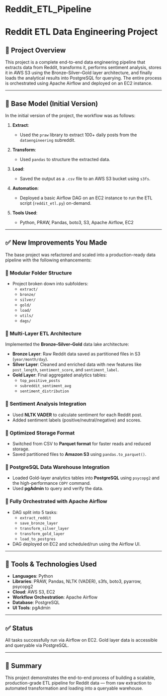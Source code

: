 # Reddit_ETL_Pipeline

# Reddit ETL Data Engineering Project

## 📌 Project Overview
This project is a complete end-to-end data engineering pipeline that extracts data from Reddit, transforms it, performs sentiment analysis, stores it in AWS S3 using the Bronze–Silver–Gold layer architecture, and finally loads the analytical results into PostgreSQL for querying. The entire process is orchestrated using Apache Airflow and deployed on an EC2 instance.

---

## 🧱 Base Model (Initial Version)
In the initial version of the project, the workflow was as follows:

1. **Extract**:
   - Used the `praw` library to extract 100+ daily posts from the `dataengineering` subreddit.

2. **Transform**:
   - Used `pandas` to structure the extracted data.

3. **Load**:
   - Saved the output as a `.csv` file to an AWS S3 bucket using `s3fs`.

4. **Automation**:
   - Deployed a basic Airflow DAG on an EC2 instance to run the ETL script (`reddit_etl.py`) on-demand.

5. **Tools Used**:
   - Python, PRAW, Pandas, boto3, S3, Apache Airflow, EC2

---

## ✅ New Improvements You Made

The base project was refactored and scaled into a production-ready data pipeline with the following enhancements:

### 🔹 Modular Folder Structure
- Project broken down into subfolders:
  - `extract/`
  - `bronze/`
  - `silver/`
  - `gold/`
  - `load/`
  - `utils/`
  - `dags/`

### 🔹 Multi-Layer ETL Architecture
Implemented the **Bronze–Silver–Gold** data lake architecture:

- **Bronze Layer**: Raw Reddit data saved as partitioned files in S3 (`year/month/day`).
- **Silver Layer**: Cleaned and enriched data with new features like `post_length`, `sentiment_score`, and `sentiment_label`.
- **Gold Layer**: Final aggregated analytics tables:
  - `top_positive_posts`
  - `subreddit_sentiment_avg`
  - `sentiment_distribution`

### 🔹 Sentiment Analysis Integration
- Used **NLTK VADER** to calculate sentiment for each Reddit post.
- Added sentiment labels (positive/neutral/negative) and scores.

### 🔹 Optimized Storage Format
- Switched from CSV to **Parquet format** for faster reads and reduced storage.
- Saved partitioned files to **Amazon S3** using `pandas.to_parquet()`.

### 🔹 PostgreSQL Data Warehouse Integration
- Loaded Gold-layer analytics tables into **PostgreSQL** using `psycopg2` and the high-performance `COPY` command.
- Used **pgAdmin** to query and verify the data.

### 🔹 Fully Orchestrated with Apache Airflow
- DAG split into 5 tasks:
  - `extract_reddit`
  - `save_bronze_layer`
  - `transform_silver_layer`
  - `transform_gold_layer`
  - `load_to_postgres`
- DAG deployed on EC2 and scheduled/run using the Airflow UI.

---

## 🚀 Tools & Technologies Used
- **Languages**: Python
- **Libraries**: PRAW, Pandas, NLTK (VADER), s3fs, boto3, pyarrow, psycopg2
- **Cloud**: AWS S3, EC2
- **Workflow Orchestration**: Apache Airflow
- **Database**: PostgreSQL
- **UI Tools**: pgAdmin

---

## ✅ Status
All tasks successfully run via Airflow on EC2. Gold layer data is accessible and queryable via PostgreSQL.

---

## 📌 Summary
This project demonstrates the end-to-end process of building a scalable, production-grade ETL pipeline for Reddit data — from raw extraction to automated transformation and loading into a queryable warehouse.
